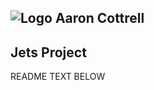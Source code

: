 ## ![Logo](http://skilldistillery.com/downloads/sd_logo.jpg) Aaron Cottrell
## Jets Project

README TEXT BELOW
